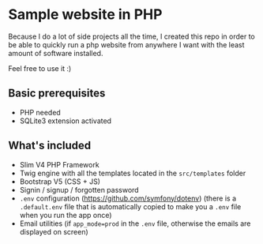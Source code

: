 # Sample website in PHP
Because I do a lot of side projects all the time, I created this repo in order to be able to quickly run a php website from anywhere I want with the least amount of software installed.

Feel free to use it :)

## Basic prerequisites
- PHP needed
- SQLite3 extension activated

## What's included
- Slim V4 PHP Framework
- Twig engine with all the templates located in the `src/templates` folder
- Bootstrap V5 (CSS + JS)
- Signin / signup / forgotten password
- `.env` configuration (https://github.com/symfony/dotenv) (there is a `.default.env` file that is automatically copied to make you a `.env` file when you run the app once)
- Email utilities (if `app_mode=prod` in the `.env` file, otherwise the emails are displayed on screen)
